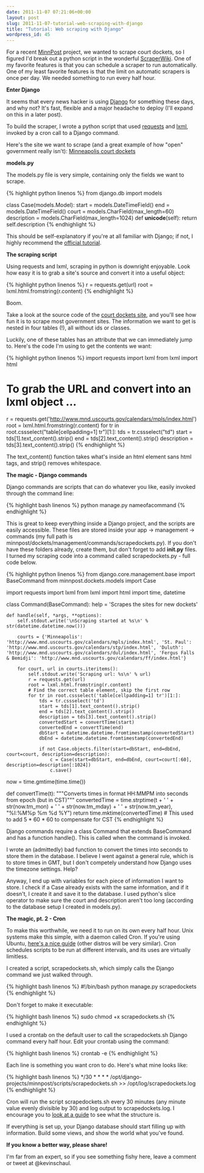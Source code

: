 ```yaml
---
date: 2011-11-07 07:21:06+00:00
layout: post
slug: 2011-11-07-tutorial-web-scraping-with-django
title: "Tutorial: Web scraping with Django"
wordpress_id: 45
---
```


For a recent [MinnPost](http://www.minnpost.com) project, we wanted to scrape court dockets, so I figured I'd break out a python script in the wonderful [ScraperWiki](https://scraperwiki.com/). One of my favorite features is that you can schedule a scraper to run automatically. One of my least favorite features is that the limit on automatic scrapers is once per day. We needed something to run every half hour.

**Enter Django**

It seems that every news hacker is using [Django](https://www.djangoproject.com/) for something these days, and why not? It's fast, flexible and a major headache to deploy (I'll expand on this in a later post).

To build the scraper, I wrote a python script that used [requests](http://docs.python-requests.org/en/latest/index.html) and [lxml](http://lxml.de/), invoked by a cron call to a Django command.

Here's the site we want to scrape (and a great example of how "open" government really isn't): [Minneapolis court dockets](http://www.mnd.uscourts.gov/calendars/mpls/index.html)

**models.py**

The models.py file is very simple, containing only the fields we want to scrape.

{% highlight python linenos %}
from django.db import models
  
class Case(models.Model):
    start = models.DateTimeField()
    end = models.DateTimeField()
    court = models.CharField(max_length=60)
    description = models.CharField(max_length=1024)
    def __unicode__(self):
        return self.description
{% endhighlight %}

This should be self-explanatory if you're at all familiar with Django; if not, I highly recommend the [official tutorial](https://docs.djangoproject.com/en/1.3/intro/tutorial01/).

**The scraping script**

Using requests and lxml, scraping in python is downright enjoyable. Look how easy it is to grab a site's source and convert it into a useful object:
    
{% highlight python linenos %}
r = requests.get(url)
root = lxml.html.fromstring(r.content)
{% endhighlight %}

Boom.

Take a look at the source code of the [court dockets site](http://www.mnd.uscourts.gov/calendars/mpls/index.html), and you'll see how fun it is to scrape most government sites. The information we want to get is nested in four tables (!), all without ids or classes.

Luckily, one of these tables has an attribute that we can immediately jump to. Here's the code I'm using to get the contents we want:
    
{% highlight python linenos  %}
import requests
import lxml
from lxml import html

# To grab the URL and convert into an lxml object ...
r = requests.get('http://www.mnd.uscourts.gov/calendars/mpls/index.html')
root = lxml.html.fromstring(r.content)
for tr in root.cssselect("table[cellpadding=1] tr")[1:]:
    tds = tr.cssselect("td")
    start = tds[1].text_content().strip()
    end = tds[2].text_content().strip()
    description = tds[3].text_content().strip()
{% endhighlight %}

The text_content() function takes what's inside an html element sans html tags, and strip() removes whitespace.

**The magic - Django commands**

Django commands are scripts that can do whatever you like, easily invoked through the command line:
    
{% highlight bash linenos  %}
python manage.py nameofacommand
{% endhighlight %}

This is great to keep everything inside a Django project, and the scripts are easily accessible. These files are stored inside your app -> management -> commands (my full path is minnpost/dockets/management/commands/scrapedockets.py). If you don't have these folders already, create them, but don't forget to add __init.py__ files. I turned my scraping code into a command called scrapedockets.py  - full code below.

{% highlight python linenos %}
from django.core.management.base import BaseCommand
from minnpost.dockets.models import Case

import requests
import lxml
from lxml import html
import time, datetime

class Command(BaseCommand):
    help = 'Scrapes the sites for new dockets'

    def handle(self, *args, **options):
        self.stdout.write('\nScraping started at %s\n' % str(datetime.datetime.now()))

        courts = {'Minneapolis': 'http://www.mnd.uscourts.gov/calendars/mpls/index.html', 'St. Paul': 'http://www.mnd.uscourts.gov/calendars/stp/index.html', 'Duluth': 'http://www.mnd.uscourts.gov/calendars/dul/index.html', 'Fergus Falls & Bemidji': 'http://www.mnd.uscourts.gov/calendars/ff/index.html'}

        for court, url in courts.iteritems():
            self.stdout.write('Scraping url: %s\n' % url)
            r = requests.get(url)
            root = lxml.html.fromstring(r.content)
            # Find the correct table element, skip the first row
            for tr in root.cssselect('table[cellpadding=1] tr')[1:]:
                tds = tr.cssselect('td')
                start = tds[1].text_content().strip()
                end = tds[2].text_content().strip()
                description = tds[3].text_content().strip()
                convertedStart = convertTime(start)
                convertedEnd = convertTime(end)
                dbStart = datetime.datetime.fromtimestamp(convertedStart)
                dbEnd = datetime.datetime.fromtimestamp(convertedEnd)

                if not Case.objects.filter(start=dbStart, end=dbEnd, court=court, description=description):
                    c = Case(start=dbStart, end=dbEnd, court=court[:60], description=description[:1024])
                    c.save()

now = time.gmtime(time.time())

def convertTime(t):
    """Converts times in format HH:MMPM into seconds from epoch (but in CST)"""
    convertedTime = time.strptime(t + ' ' + str(now.tm_mon) + ' ' + str(now.tm_mday) + ' ' + str(now.tm_year), "%I:%M%p %m %d %Y")
    return time.mktime(convertedTime)
    # This used to add 5 * 60 * 60 to compensate for CST
{% endhighlight %}

Django commands require a class Command that extends BaseCommand and has a function handle(). This is called when the command is invoked.

I wrote an (admittedly) bad function to convert the times into seconds to store them in the database. I believe I went against a general rule, which is to store times in GMT, but I don't competely understand how Django uses the timezone settings. Help?

Anyway, I end up with variables for each piece of information I want to store. I check if a Case already exists with the same information, and if it doesn't, I create it and save it to the database. I used python's slice operator to make sure the court and description aren't too long (according to the database setup I created in models.py).

**The magic, pt. 2 - Cron**

To make this worthwhile, we need it to run on its own every half hour. Unix systems make this simple, with a daemon called Cron. If you're using Ubuntu, [here's a nice guide](https://help.ubuntu.com/community/CronHowto) (other distros will be very similar). Cron schedules scripts to be run at different intervals, and its uses are virtually limitless.

I created a script, scrapedockets.sh, which simply calls the Django command we just walked through.

{% highlight bash linenos %}
#!/bin/bash
python manage.py scrapedockets
{% endhighlight %}

Don't forget to make it executable:

{% highlight bash linenos %}
sudo chmod +x scrapedockets.sh
{% endhighlight %}

I used a crontab on the default user to call the scrapedockets.sh Django command every half hour. Edit your crontab using the command:

{% highlight bash linenos %}
crontab -e
{% endhighlight %}

Each line is something you want cron to do. Here's what mine looks like:

{% highlight bash linenos %}
*/30 * * * * /opt/django-projects/minnpost/scripts/scrapedockets.sh >> /opt/log/scrapedockets.log
{% endhighlight %}

Cron will run the script scrapedockets.sh every 30 minutes (any minute value evenly divisible by 30) and log output to scrapedockets.log. I encourage you to [look at a guide](https://help.ubuntu.com/community/CronHowto) to see what the structure is.

If everything is set up, your Django database should start filling up with information. Build some views, and show the world what you've found.

**If you know a better way, please share!**

I'm far from an expert, so if you see something fishy here, leave a comment or tweet at @kevinschaul.

